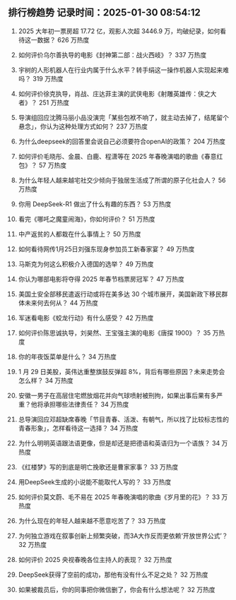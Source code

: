 
## 排行榜趋势 记录时间：2025-01-30 08:54:12
  
  1. 2025 大年初一票房超 17.72 亿，观影人次超 3446.9 万，均破纪录，如何看待这一数据？ 626 万热度
    
  2. 如何评价乌尔善执导的电影《封神第二部：战火西岐》？ 337 万热度
    
  3. 宇树的人形机器人在行业内属于什么水平？转手绢这一操作机器人实现起来难吗？ 319 万热度
    
  4. 如何评价徐克执导，肖战、庄达菲主演的武侠电影《射雕英雄传：侠之大者》？ 251 万热度
    
  5. 导演组回应沈腾马丽小品没演完「某些包袱不响了，就主动去掉了，结尾留个悬念」，你认为这种处理方式如何？ 237 万热度
    
  6. 为什么deepseek的回答里会说自己必须要符合openAI的政策？ 204 万热度
    
  7. 如何评价毛晓彤、金晨、白鹿、程潇等在 2025 年春晚演唱的歌曲《春意红包》？ 57 万热度
    
  8. 为什么年轻人越来越宅社交少倾向于独居生活成了所谓的原子化社会人？ 56 万热度
    
  9. 你用 DeepSeek-R1 做出了什么有趣的东西？ 53 万热度
    
  10. 看完《哪吒之魔童闹海》，你如何评价？ 51 万热度
    
  11. 中产返贫的人都栽在什么事情上？ 50 万热度
    
  12. 如何看待网传1月25日刘强东现身参加员工新春家宴？ 49 万热度
    
  13. 马斯克为何这么积极介入德国的选举？ 49 万热度
    
  14. 你认为哪部电影将夺得 2025 年春节档票房冠军？ 47 万热度
    
  15. 美国土安全部移民遣返行动或将在美多达 30 个城市展开，美国新政下移民群体未来何去何从？ 44 万热度
    
  16. 军迷看电影《蛟龙行动》有什么感受？ 42 万热度
    
  17. 如何评价陈思诚执导，刘昊然、王宝强主演的电影《唐探 1900》？ 35 万热度
    
  18. 你的年夜饭菜单是什么？ 34 万热度
    
  19. 1 月 29 日美股，英伟达重整旗鼓反弹超 8%，背后有哪些原因？未来走势会怎么样？ 34 万热度
    
  20. 安徽一男子在高层住宅燃放烟花并向气球喷射被刑拘，如果出事后果有多严重？他将承担哪些法律责任？ 34 万热度
    
  21. 总导演回应邓超缺席春晚「节目青春、活泼、有朝气，所以找了比较标志性的青春形象」，怎样看待这一选择？ 34 万热度
    
  22. 为什么明明英语跟法语更像，但是却还是把德语和英语归为一个语族？ 34 万热度
    
  23. 《红楼梦》写的到底是明亡挽歌还是曹家家事？ 33 万热度
    
  24. 用DeepSeek生成的小说能不能取代人写的？ 33 万热度
    
  25. 如何评价莫文蔚、毛不易在 2025 年春晚演唱的歌曲《岁月里的花》？ 33 万热度
    
  26. 为什么现在的年轻人越来越不愿意吃苦了？ 33 万热度
    
  27. 为何独立游戏在叙事创新上频繁突破，而3A大作反而更依赖‘开放世界公式’？ 32 万热度
    
  28. 如何评价 2025 央视春晚各位主持人的表现？ 32 万热度
    
  29. DeepSeek获得了空前的成功，那他有没有什么不足之处？ 32 万热度
    
  30. 如果被裁员后，你的同事把你微信删了，你会有什么想法呢？ 32 万热度
    